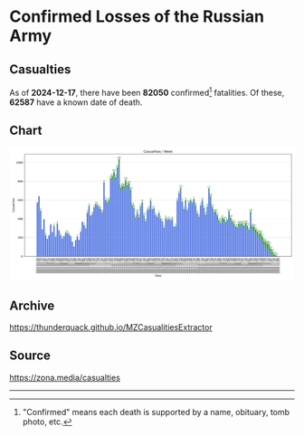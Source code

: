 
# Confirmed Losses of the Russian Army

## Casualties

As of **2024-12-17**, there have been **82050** confirmed[^1] fatalities.
Of these, **62587** have a known date of death.

## Chart

![7-Day Intervals Bar Chart](./docs/7days.svg)

## Archive

https://thunderquack.github.io/MZCasualitiesExtractor

## Source

https://zona.media/casualties

---

[^1]: "Confirmed" means each death is supported by a name, obituary, tomb photo, etc.

